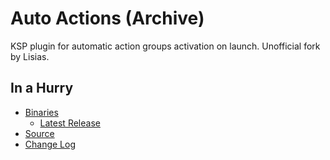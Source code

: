 # Auto Actions (Archive)

KSP plugin for automatic action groups activation on launch. Unofficial fork by Lisias.


## In a Hurry

* [Binaries](./Archive)
	* [Latest Release](https://github.com/net-lisias-kspu/AutoAction/releases)
* [Source](https://github.com/net-lisias-kspu/AutoAction)
* [Change Log](./CHANGE_LOG.md)
